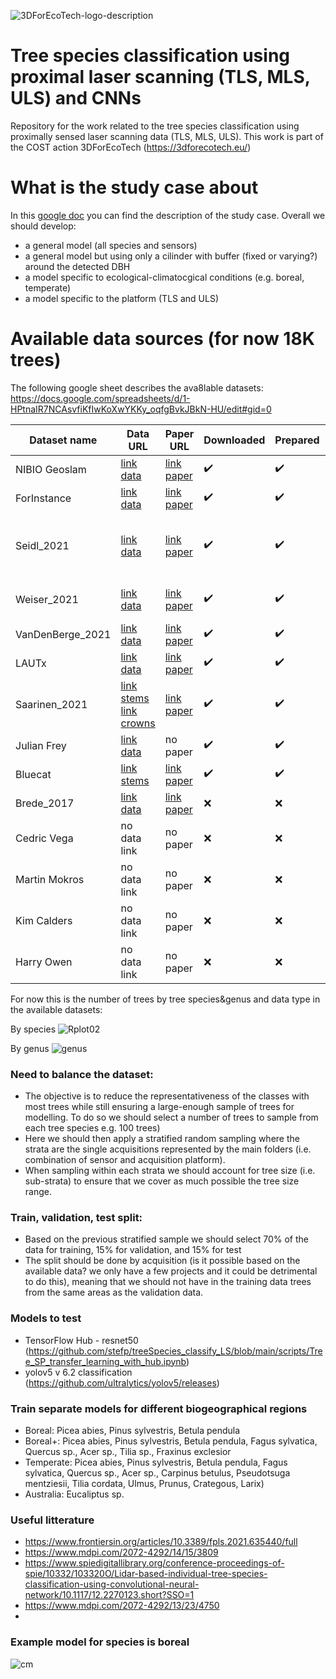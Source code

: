 
![3DForEcoTech-logo-description](https://user-images.githubusercontent.com/5663984/174446150-32e31872-2003-4af9-95d4-a1abfca0b744.png)

# Tree species classification using proximal laser scanning (TLS, MLS, ULS) and CNNs
Repository for the work related to the tree species classification using proximally sensed laser scanning data (TLS, MLS, ULS). This work is part of the COST action 3DForEcoTech (https://3dforecotech.eu/)

# What is the study case about
In this [google doc](https://docs.google.com/document/d/1ZbccmFbWLmyGxzJlcaE7QMqwauBFxgBb3gTPkEImuwg/edit) you can find the description of the study case.
Overall we should develop:
 - a general model (all species and sensors)
 - a general model but using only a cilinder with buffer (fixed or varying?) around the detected DBH
 - a model specific to ecological-climatocgical conditions (e.g. boreal, temperate)
 - a model specific to the platform (TLS and ULS)

# Available data sources (for now 18K trees)
The following google sheet describes the ava8lable datasets:
https://docs.google.com/spreadsheets/d/1-HPtnaIR7NCAsvfiKfIwKoXwYKKy_oqfgBvkJBkN-HU/edit#gid=0


| Dataset name  | Data URL | Paper URL | Downloaded | Prepared | n trees | n species | Data type | Sensor | Quality annotation |
| ------------- | ------------- | ------------- | ------------- | ------------- | ------------- | ------------- | ------------- | ------------- | ------------- |
| NIBIO Geoslam  | [link data](...) | [link paper](...) | ✔️ | ✔️ | 833 | 3 | MLS | Geoslam Horizon | top |
| ForInstance  | [link data](https://nibio-my.sharepoint.com/:f:/g/personal/stefano_puliti_nibio_no/EuBtG3q5teVAnPuaC7bB56YBkV5M5VWK4OhOzuWBd3I2oA?e=4Ebkwx) | [link paper](https://www.mdpi.com/2072-4292/7/8/9632) | ✔️ | ✔️ | 885 | 5 | ULS | VUX/miniVUX series | top |
| Seidl_2021  | [link data](https://data.goettingen-research-online.de/dataset.xhtml?persistentId=doi:10.25625/FOHUJM) |[link paper](https://www.frontiersin.org/articles/10.3389/fpls.2021.635440/full) | ✔️ | ✔️ | 690 | 8 | TLS |  Faro Focus 3D 120 and Zoller and Fröhlich Imager 5006 | top |
| Weiser_2021 | [link data](https://pytreedb.geog.uni-heidelberg.de) | [link paper](https://essd.copernicus.org/preprints/essd-2022-39/) | ✔️ | ✔️ | 1491 | 22 | ALS/ULS(leaf-on and off)/TLS | miniVUX1 ... | medium |
| VanDenBerge_2021 | [link data](https://github.com/ekalinicheva/multi_layer_vegetation)  | [link paper](https://link.springer.com/article/10.1007/s12155-021-10250-y) | ✔️ | ✔️ | 69 | 3 | TLS | RIEGL VZ-1000 | top |
| LAUTx | [link data](https://zenodo.org/record/6560112#.YrNjx3ZBxaQ)  | [link paper](https://zenodo.org/record/6560112/files/APPENDIX_TABLES.pdf?download=1) | ✔️ | ✔️ | 515 | ? | MLS | ZEB Horizon | top |
| Saarinen_2021 | [link stems](https://zenodo.org/record/3701271#.YrQL8mBBxaS) [link crowns](https://zenodo.org/record/5783404#.YrQL_GBBxaS)  | [link paper](https://zenodo.org/record/5783404/files/Saarinen%20et%20al_Data%20descriptor.pdf?download=1) | ✔️ | ✔️ | 1976 | 1 | TLS | Trimble TX5 3D | poor |
| Julian Frey |  [link data](S:\Prosjekter\52106_SFI_SmartForest\annotated_datasets\speciesClassification_proximalLS\Frey_2022) | no paper | ✔️ |  ✔️ | 745 | 6 | TLS | ... | poor |
| Bluecat | [link stems](https://zenodo.org/record/4624277#.YrYt3HZByUk)  | [link paper](https://www.mdpi.com/2072-4292/13/12/2297) | ✔️ | ✔️ | 10000 | ? | TLS | ... | top |
| Brede_2017 | [link data](https://data.4tu.nl/articles/dataset/Speulderbos_Terrestrial_TLS_and_Unmanned_Aerial_Vehicle_Laser_Scanning_UAV-LS_2017/13061306) | [link paper](https://research.wur.nl/en/datasets/speulderbos-terrestrial-tls-and-unmanned-aerial-vehicle-laser-sca) | ❌ | ❌ | ? | need to ask | ULS/TLS | ... |
| Cedric Vega | no data link | no paper | ❌ | ❌ | ? | ? | TLS | ... |
| Martin Mokros | no data link | no paper | ❌ | ❌ | ? | ? | ? | ... |
| Kim Calders | no data link | no paper | ❌ | ❌ | ? | ? | ? | ... |
| Harry Owen | no data link | no paper | ❌ |  ❌ | ? | ? | TLS | ... |

For now this is the number of trees by tree species&genus and data type in the available datasets:

By species
![Rplot02](https://user-images.githubusercontent.com/5663984/189543968-054790df-395d-4f32-97c9-aaf56c6e1edd.png)

By genus
![genus](https://user-images.githubusercontent.com/5663984/189543978-34cf634f-ecc5-4ceb-b4b3-6f1aa4bb2c4b.png)


### Need to balance the dataset:
- The objective is to reduce the representativeness of the classes with most trees while still ensuring a large-enough sample of trees for modelling. To do so we should select a number of trees to sample from each tree species e.g. 100 trees)
- Here we should then apply a stratified random sampling where the strata are the single acquisitions represented by the main folders (i.e. combination of sensor and acquisition platform).
- When sampling within each strata we should account for tree size (i.e. sub-strata) to ensure that we cover as much possible the tree size range.

### Train, validation, test split:
- Based on the previous stratified sample we should select 70% of the data for training, 15% for validation, and 15% for test
- The split should be done by acquisition (is it possible based on the available data? we only have a few projects and it could be detrimental to do this), meaning that we should not have in the training data trees from the same areas as the validation data.


### Models to test
- TensorFlow Hub - resnet50 (https://github.com/stefp/treeSpecies_classify_LS/blob/main/scripts/Tree_SP_transfer_learning_with_hub.ipynb)
- yolov5 v 6.2 classification (https://github.com/ultralytics/yolov5/releases)


### Train separate models for different biogeographical regions
- Boreal: Picea abies, Pinus sylvestris, Betula pendula 
- Boreal+: Picea abies, Pinus sylvestris, Betula pendula, Fagus sylvatica, Quercus sp., Acer sp., Tilia sp., Fraxinus exclesior
- Temperate: Picea abies, Pinus sylvestris, Betula pendula, Fagus sylvatica, Quercus sp., Acer sp., Carpinus betulus, Pseudotsuga mentziesii, Tilia cordata, Ulmus, Prunus, Crategous, Larix)
- Australia: Eucaliptus sp.
 

### Useful litterature
- https://www.frontiersin.org/articles/10.3389/fpls.2021.635440/full
- https://www.mdpi.com/2072-4292/14/15/3809
- https://www.spiedigitallibrary.org/conference-proceedings-of-spie/10332/103320O/Lidar-based-individual-tree-species-classification-using-convolutional-neural-network/10.1117/12.2270123.short?SSO=1
- https://www.mdpi.com/2072-4292/13/23/4750
- 

### Example model for species is boreal
![cm](https://user-images.githubusercontent.com/5663984/176134068-2a72bc88-40b2-46ae-b0e2-ae074840f0a8.png)



